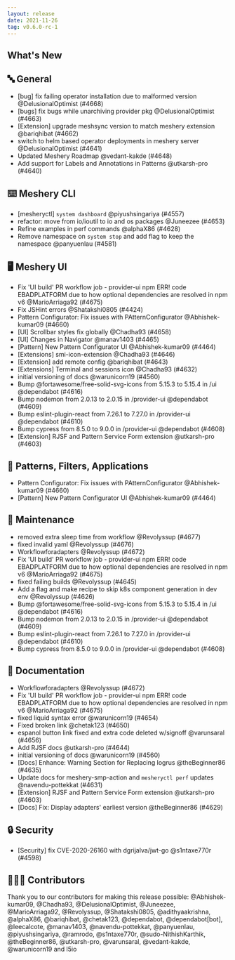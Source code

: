 ```yaml
---
layout: release
date: 2021-11-26
tag: v0.6.0-rc-1
---
```


## What's New
## 🔤 General
- [bug] fix failing operator installation due to malformed version @DelusionalOptimist (#4668)
- [bugs] fix bugs while unarchiving provider pkg @DelusionalOptimist (#4663)
- [Extension] upgrade meshsync version to match meshery extension @bariqhibat (#4662)
- switch to helm based operator deployments in meshery server @DelusionalOptimist (#4641)
- Updated Meshery Roadmap @vedant-kakde (#4648)
- Add support for Labels and Annotations in Patterns @utkarsh-pro (#4640)

## ⌨️ Meshery CLI

- [mesheryctl] `system dashboard`  @piyushsingariya (#4557)
- refactor: move from io/ioutil to io and os packages @Juneezee (#4653)
- Refine examples in perf commands @alphaX86 (#4628)
- Remove namespace on `system stop` and add flag to keep the namespace @panyuenlau (#4581)

## 🖥 Meshery UI

- Fix 'UI build' PR workflow job - provider-ui npm ERR! code EBADPLATFORM due to how optional dependencies are resolved in npm v6 @MarioArriaga92 (#4675)
- Fix JSHint errors @Shatakshi0805 (#4424)
- Pattern Configurator: Fix issues with PAtternConfigurator @Abhishek-kumar09 (#4660)
- [UI] Scrollbar styles fix globally @Chadha93 (#4658)
- [UI] Changes in Navigator @manav1403 (#4465)
- [Pattern] New Pattern Configurator UI @Abhishek-kumar09 (#4464)
- [Extensions] smi-icon-extension @Chadha93 (#4646)
- [Extension] add remote config @bariqhibat (#4643)
- [Extensions] Terminal and sessions icon @Chadha93 (#4632)
- initial versioning of docs @warunicorn19 (#4560)
- Bump @fortawesome/free-solid-svg-icons from 5.15.3 to 5.15.4 in /ui @dependabot (#4616)
- Bump nodemon from 2.0.13 to 2.0.15 in /provider-ui @dependabot (#4609)
- Bump eslint-plugin-react from 7.26.1 to 7.27.0 in /provider-ui @dependabot (#4610)
- Bump cypress from 8.5.0 to 9.0.0 in /provider-ui @dependabot (#4608)
- [Extension] RJSF and Pattern Service Form extension @utkarsh-pro (#4603)

## 🔋 Patterns, Filters, Applications

- Pattern Configurator: Fix issues with PAtternConfigurator @Abhishek-kumar09 (#4660)
- [Pattern] New Pattern Configurator UI @Abhishek-kumar09 (#4464)

## 🧰 Maintenance

- removed extra sleep time from workflow @Revolyssup (#4677)
- fixed invalid yaml @Revolyssup (#4676)
- Workflowforadapters @Revolyssup (#4672)
- Fix 'UI build' PR workflow job - provider-ui npm ERR! code EBADPLATFORM due to how optional dependencies are resolved in npm v6 @MarioArriaga92 (#4675)
- fixed failing builds @Revolyssup (#4645)
- Add a flag and make recipe to skip k8s component generation in dev env @Revolyssup (#4626)
- Bump @fortawesome/free-solid-svg-icons from 5.15.3 to 5.15.4 in /ui @dependabot (#4616)
- Bump nodemon from 2.0.13 to 2.0.15 in /provider-ui @dependabot (#4609)
- Bump eslint-plugin-react from 7.26.1 to 7.27.0 in /provider-ui @dependabot (#4610)
- Bump cypress from 8.5.0 to 9.0.0 in /provider-ui @dependabot (#4608)

## 📖 Documentation

- Workflowforadapters @Revolyssup (#4672)
- Fix 'UI build' PR workflow job - provider-ui npm ERR! code EBADPLATFORM due to how optional dependencies are resolved in npm v6 @MarioArriaga92 (#4675)
- fixed liquid syntax error @warunicorn19 (#4654)
- Fixed broken link @chetak123 (#4650)
- espanol button link fixed and extra code deleted  w/signoff @varunsaral (#4656)
- Add RJSF docs @utkarsh-pro (#4644)
- initial versioning of docs @warunicorn19 (#4560)
- [Docs] Enhance: Warning Section for Replacing logrus @theBeginner86 (#4635)
- Update docs for meshery-smp-action and `mesheryctl perf` updates @navendu-pottekkat (#4631)
- [Extension] RJSF and Pattern Service Form extension @utkarsh-pro (#4603)
- [Docs] Fix: Display adapters' earliest version  @theBeginner86 (#4629)

## 🔒 Security

- [Security] fix CVE-2020-26160 with dgrijalva/jwt-go @s1ntaxe770r (#4598)

## 👨🏽‍💻 Contributors

Thank you to our contributors for making this release possible:
@Abhishek-kumar09, @Chadha93, @DelusionalOptimist, @Juneezee, @MarioArriaga92, @Revolyssup, @Shatakshi0805, @adithyaakrishna, @alphaX86, @bariqhibat, @chetak123, @dependabot, @dependabot[bot], @leecalcote, @manav1403, @navendu-pottekkat, @panyuenlau, @piyushsingariya, @ramrodo, @s1ntaxe770r, @sudo-NithishKarthik, @theBeginner86, @utkarsh-pro, @varunsaral, @vedant-kakde, @warunicorn19 and l5io
